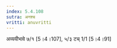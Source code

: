 ```yaml
---
index: 5.4.108
sutra: अनश्च
vritti: anuvritti
---
```


अव्ययीभावे ७/१  [5।4।107],   ५/३ टच् 1/1 [5।4।91]